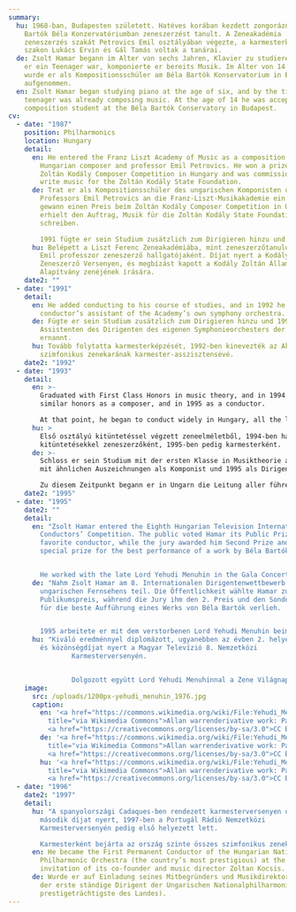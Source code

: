 ```yaml
---
summary:
  hu: 1968-ban, Budapesten született. Hatéves korában kezdett zongorázni, majd a
    Bartók Béla Konzervatóriumban zeneszerzést tanult. A Zeneakadémia
    zeneszerzés szakát Petrovics Emil osztályában végezte, a karmesterképző
    szakon Lukács Ervin és Gál Tamás voltak a tanárai.
  de: Zsolt Hamar begann im Alter von sechs Jahren, Klavier zu studieren, und als
    er ein Teenager war, komponierte er bereits Musik. Im Alter von 14 Jahren
    wurde er als Kompositionsschüler am Béla Bartók Konservatorium in Budapest
    aufgenommen.
  en: Zsolt Hamar began studying piano at the age of six, and by the time he was a
    teenager was already composing music. At the age of 14 he was accepted as a
    composition student at the Béla Bartók Conservatory in Budapest.
cv:
  - date: "1987"
    position: Philharmonics
    location: Hungary
    detail:
      en: He entered the Franz Liszt Academy of Music as a composition student of the
        Hungarian composer and professor Emil Petrovics. He won a prize in the
        Zoltán Kodály Composer Competition in Hungary and was commissioned to
        write music for the Zoltán Kodály State Foundation.
      de: Trat er als Kompositionsschüler des ungarischen Komponisten und
        Professors Emil Petrovics an die Franz-Liszt-Musikakademie ein. Er
        gewann einen Preis beim Zoltán Kodály Composer Competition in Ungarn und
        erhielt den Auftrag, Musik für die Zoltán Kodály State Foundation zu
        schreiben.

        1991 fügte er sein Studium zusätzlich zum Dirigieren hinzu und 1992 wurde er zum Assistenten des Dirigenten des eigenen Symphonieorchesters der Akademie ernannt.
      hu: Belépett a Liszt Ferenc Zeneakadémiába, mint zeneszerzőtanuló, Petrovics
        Emil professzor zeneszerző hallgatójaként. Díjat nyert a Kodály Zoltán
        Zeneszerző Versenyen, és megbízást kapott a Kodály Zoltán Állami
        Alapítvány zenéjének írására.
    date2: ""
  - date: "1991"
    detail:
      en: He added conducting to his course of studies, and in 1992 he was appointed a
        conductor’s assistant of the Academy’s own symphony orchestra.
      de: Fügte er sein Studium zusätzlich zum Dirigieren hinzu und 1992 wurde er zum
        Assistenten des Dirigenten des eigenen Symphonieorchesters der Akademie
        ernannt.
      hu: Tovább folytatta karmesterképzését, 1992-ben kinevezték az Akadémia saját
        szimfonikus zenekarának karmester-asszisztensévé.
    date2: "1992"
  - date: "1993"
    detail:
      en: >-
        Graduated with First Class Honors in music theory, and in 1994 with
        similar honors as a composer, and in 1995 as a conductor.

        At that point, he began to conduct widely in Hungary, all the leading Hungarian Orchestras. He appeared also abroad with the Tirgu Mures (Romania) Philharmonic Orchestra, the Cadaques Symphony Orchestra in Spain (where he won two prizes in the International Conductors’ Competition there in 1996), and the Dortmund and the Berlin Symphonies in Germany.
      hu: >
        Első osztályú kitüntetéssel végzett zeneelméletből, 1994-ben hasonló
        kitüntetésekkel zeneszerzőként, 1995-ben pedig karmesterként.
      de: >-
        Schloss er sein Studium mit der ersten Klasse in Musiktheorie ab, 1994
        mit ähnlichen Auszeichnungen als Komponist und 1995 als Dirigent.

        Zu diesem Zeitpunkt begann er in Ungarn die Leitung aller führenden ungarischen Orchester. Er war auch im Ausland mit dem Tirgu Mures (Rumänien) Philharmonic Orchestra, dem Cadaques Symphony Orchestra in Spanien (wo er 1996 zwei internationale Preise beim Internationalen Dirigentenwettbewerb gewann) sowie den Dortmunder und den Berliner Symphonikern.
    date2: "1995"
  - date: "1995"
    date2: ""
    detail:
      en: "Zsolt Hamar entered the Eighth Hungarian Television International
        Conductors’ Competition. The public voted Hamar its Public Prize as the
        favorite conductor, while the jury awarded him Second Prize and the
        special prize for the best performance of a work by Béla Bartók.


        He worked with the late Lord Yehudi Menuhin in the Gala Concert of the World Music Day. Afterwards, Menuhin wrote, <q>He is one of the most dynamic, precise, intelligent of young conductors I have heard.</q>"
      de: "Nahm Zsolt Hamar am 8. Internationalen Dirigentenwettbewerb des
        ungarischen Fernsehens teil. Die Öffentlichkeit wählte Hamar zum
        Publikumspreis, während die Jury ihm den 2. Preis und den Sonderpreis
        für die beste Aufführung eines Werks von Béla Bartók verlieh.


        1995 arbeitete er mit dem verstorbenen Lord Yehudi Menuhin beim Galakonzert des World Music Day zusammen. Danach schrieb Menuhin: <q>Er ist einer der dynamischsten, präzisesten und intelligentesten jungen Dirigenten, die ich je gehört habe.</q>"
      hu: "Kiváló eredménnyel diplomázott, ugyanebben az évben 2. helyezést kapott,
        és közönségdíjat nyert a Magyar Televízió 8. Nemzetközi
				Karmesterversenyén.


				Dolgozott együtt Lord Yehudi Menuhinnal a Zene Világnapi gálakoncertjén. Később Menuhin azt írta: <q>Ő az egyik legdinamikusabb, legpontosabb, intelligensebb fiatal karmester, akit hallottam.</q>"
    image:
      src: /uploads/1200px-yehudi_menuhin_1976.jpg
      caption:
        en: '<a href="https://commons.wikimedia.org/wiki/File:Yehudi_Menuhin_1976.jpg"
          title="via Wikimedia Commons">Allan warrenderivative work: Parzi</a> /
          <a href="https://creativecommons.org/licenses/by-sa/3.0">CC BY-SA</a>'
        de: '<a href="https://commons.wikimedia.org/wiki/File:Yehudi_Menuhin_1976.jpg"
          title="via Wikimedia Commons">Allan warrenderivative work: Parzi</a> /
          <a href="https://creativecommons.org/licenses/by-sa/3.0">CC BY-SA</a>'
        hu: '<a href="https://commons.wikimedia.org/wiki/File:Yehudi_Menuhin_1976.jpg"
          title="via Wikimedia Commons">Allan warrenderivative work: Parzi</a> /
          <a href="https://creativecommons.org/licenses/by-sa/3.0">CC BY-SA</a>'
  - date: "1996"
    date2: "1997"
    detail:
      hu: "A spanyolországi Cadaques-ben rendezett karmesterversenyen ugyancsak
        második díjat nyert, 1997-ben a Portugál Rádió Nemzetközi
        Karmesterversenyén pedig első helyezett lett. 

        Karmesterként bejárta az ország szinte összes szimfonikus zenekarát, rendszeresen vezényel a Magyar Állami Operaházban."
      en: He became the First Permanent Conductor of the Hungarian National
        Philharmonic Orchestra (the country’s most prestigious) at the
        invitation of its co-founder and music director Zoltan Kocsis.
      de: Wurde er auf Einladung seines Mitbegründers und Musikdirektors Zoltan Kocsis
        der erste ständige Dirigent der Ungarischen Nationalphilharmonie (die
        prestigeträchtigste des Landes).
---
```

